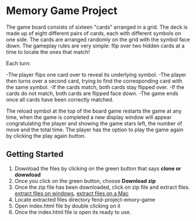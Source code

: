 # Memory Game Project

The game board consists of sixteen "cards" arranged in a grid. The deck is made up of eight different pairs of cards, each with different symbols on one side. The cards are arranged randomly on the grid with the symbol face down. The gameplay rules are very simple: flip over two hidden cards at a time to locate the ones that match!

Each turn:

-The player flips one card over to reveal its underlying symbol.
-The player then turns over a second card, trying to find the corresponding card with the same symbol.
-If the cards match, both cards stay flipped over.
-If the cards do not match, both cards are flipped face down.
-The game ends once all cards have been correctly matched.

The reload symbol at the top of the board game restarts the game at any time, when the game is completed a new display window will appear congratulating the player and showing the game stars left, the number of move and the total time. The player has the option to play the game again by clicking the play again button.

## Getting Started

1. Download the files by clicking on the green button that says **clone or dowwload**
3. Once you click on the green button, choose **Download zip**
4. Once the zip file has been downloaded, click on zip file and extract files. [extract files on windows](https://support.microsoft.com/en-us/help/14200/windows-compress-uncompress-zip-files), [extract files on a Mac](http://support.topspinmedia.com/hc/en-us/articles/204262713-How-to-extract-a-zip-file-on-a-Mac)
2. Locate extracted files directory fend-project-emory-game
3. Open index.html file by double clicking on it
4. Once the index.html file is open its ready to use.
